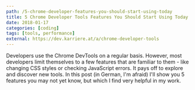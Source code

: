 ```yaml
---
path: /5-chrome-developer-features-you-should-start-using-today
title: 5 Chrome Developer Tools Features You Should Start Using Today
date: 2018-01-17
categories: [coding]
tags: [tools, performance]
external: https://dev.karriere.at/a/chrome-developer-tools
---
```


Developers use the Chrome DevTools on a regular basis. However, most developers limit themselves to a few features that are familiar to them - like changing CSS styles or checking JavaScript errors. It pays off to explore and discover new tools. In this post (in German, I'm afraid) I'll show you 5 features you may not yet know, but which I find very helpful in my work.

<!--

# 5 Features der Chrome Developer Tools, die du unbedingt verwenden solltest!

Die Chrome Developer Tools werden von Entwicklern täglich genutzt. Die meisten Entwickler beschränken sich allerdings auf ein paar Features, die ihnen sehr vertraut sind -- etwa um CSS-Styles zu verändern oder JavaScript-Fehler zu überprüfen. Dabei lohnt sich der Blick über den Tellerrand, um neue hilfreiche Tools zu entdecken. 

In diesem Post möchte ich 5 Features vorstellen, die ihr vielleicht noch nicht kennt, aber ich bei meiner Arbeit sehr praktisch finde:

1. [Browser verlangsamen](#browser-verlangsamen)
1. [Events überprüfen](#events-überprüfen)
1. [Progressive Web Apps überprüfen](#progressive-web-apps-überprüfen)
1. [7 Arten von Breakpoints](#7-arten-von-breakpoints)
1. [Ausführung (Anzahl und Zeit) messen](#ausführung-anzahl-und-zeit-messen)

## Browser verlangsamen

Oft möchte man die Zeit verlangsamen, um genau beobachten zu können, was eigentlich auf der eigenen App oder Seite passiert. Diese Möglichkeit bieten die Chrome Developer Tools in drei verschiedenen Panels: _Animations_, _Network_ und _Performance_.

### Animationen verlangsamen

Das hilfreiche Panel _Animations_ ist leider nicht auf Anhieb sichtbar. Wer mit `Esc` die Konsole öffnet, findet es im Menü mit den drei vertikalen Punkten. Darin werden alle CSS-Animationen inkl. ihrer Graphen aufgeschlüsselt, lassen sich wiederholen und eben auch langsamer abspielen.

<video width="864" height="432" controls>
  <source src="/images/chrome-developer-tools/chrome-developer-tools-animation-panel.mp4" type="video/mp4">
</video>

### Netzwerk drosseln

Im Panel _Network_ lassen sich langsame Verbindungen simulieren, indem man das Dropdown rechts in der Leiste öffnet. Das gleiche Dropdown befindet sich außerdem im Panel _Performance_.

![](/images/chrome-developer-tools/chrome-developer-tools-throttle-network.png)

### CPU drosseln

Ein schwacher Rechner lässt sich ebenfalls simulieren. Das Dropdown im Panel _Performance_ hat aber leider nur zwei Auswahlmöglichkeiten.

![](/images/chrome-developer-tools/chrome-developer-tools-throttle-cpu.png)

## Events überprüfen

Die Chrome Developer Tools bietet mehrere Möglichkeiten die zahlreichen Events auf modernen Seiten zu überprüfen. Besonders bei unbekannten Codestellen möchte man herausfinden, welche Event Listener auf welchen Elementen gesetzt sind.

### Event Listeners auf DOM-Elementen

Das Panel _Elements_ bietet einen Tab _Event Listeners_ in der Sidebar. Wählt man ein DOM-Element aus, werden alle Event Listener aufgelistet. Zu jedem Event Listener wird die Codezeile angegeben. Außerdem besteht die Möglichkeit, Event Listener vorübergehend zu entfernen.

![](/images/chrome-developer-tools/chrome-developer-tools-events-on-dom-elements.png)

### Event Listeners auf Objekten

Will man sich die Event Listener in der Konsole ausgeben lassen gibt es den Befehl `getEventListeners(object)`. So lassen sich über `getEventListeners($('.c-dropdown-button'))` die gleichen Event Listener wie im vorherigen Beispiel anzeigen.

![](/images/chrome-developer-tools/chrome-developer-tools-get-event-listeners.png)

Der Befehl `$(selector)` ist übrigens ein Alias für [document.querySelector](https://developer.mozilla.org/en-US/docs/Web/API/Document/querySelector).

### Events überwachen

Es lassen sich jedoch nicht nur die Event Listener eines Elements anzeigen. `monitorEvents(object[, events])` bietet die Möglichkeit, alle oder bestimmte Events in der Konsole zu protokollieren.

![](/images/chrome-developer-tools/chrome-developer-tools-monitor-events.png)

Außerdem gibt es vordefinierte Gruppen, um mehrere Events gleichzeitig anzugeben: `mouse`, `key`, `touch` und `control`. `monitorEvents($0, 'mouse')` protokolliert z.B. `mousedown`, `mouseup` und dergleichen.
 
Der Befehl `$0` liefert übrigens das zuletzt ausgewählte DOM-Element oder JavaScript-Objekt.

## Progressive Web Apps überprüfen

Google möchte [Progressive Web Apps](https://developers.google.com/web/progressive-web-apps/) vorantreiben, weshalb sie Tools in ihren Browser integriert haben, die dazu Anreize schaffen sollen. 

### Manifest

Das [Web App Manifest](https://developer.mozilla.org/en-US/docs/Web/Manifest) ist ein grundlegender Bestandteil von Progressive Web Apps. Darin lassen sich Einstellungen treffen, die dem System dabei helfen, die eigene Seite wie eine native App wirken zu lassen.

Das Panel _Applications_ beinhaltet einen Tab, der das `manifest.json` validiert und die Einstellungen und Icons übersichtlich anzeigt.

![](/images/chrome-developer-tools/chrome-developer-tools-manifest.png)

### Audits

[Lighthouse](https://developers.google.com/web/tools/lighthouse/) ist ein Tool, um die Qualität von Webseiten zu verbessern. Es liefert eine Wertung zu Accessibility, Best Practices, Performance und Progressive Web Apps -- inklusive Vorschlägen, wie man die Wertung verbessern kann. 

Lighthouse hat als Chrome Extension begonnen und ist jetzt direkt in die Chrome Developer Tools integriert.

![](/images/chrome-developer-tools/chrome-developer-tools-audit.png)

## 7 Arten von Breakpoints

Die Chrome Developer Tools bieten 7 Arten von Breakpoints an, um ausgeführten Code zu pausieren:

* Codezeile
* Codezeile mit Bedingung
* DOM
* XHR/Fetch
* Event Listener
* Exception
* Funktion

In der [offiziellen Dokumentation](https://developers.google.com/web/tools/chrome-devtools/javascript/breakpoints) werden alle Varianten ausführlich beschrieben, hier möchte ich jedoch 3 spezielle Möglichkeiten beleuchten.

### XHR/Fetch-Breakpoints setzen

Im Panel _Sources_, in der rechten Sidebar, befindet sich der Punkt _XHR/fetch Breakpoints._ Darin lassen sich URLs angeben, bei deren Aufruf die Ausführung gestoppt werden soll. So kann bei unbekanntem Code schnell herausgefunden werden, welche Funktion die Anfrage schickt.

![](/images/chrome-developer-tools/chrome-developer-tools-xhr-fetch-breakpoints.png)

### Event-Listener-Breakpoints setzen

Es lassen sich auch Events oder Gruppen an Events auswählen, bei deren Auftreten der Browser die Ausführung stoppt. So kann unter anderem herausgefunden werden, ob und wieviele Listener auf globale Events wie `scroll` und `resize` hören.

![](/images/chrome-developer-tools/chrome-developer-tools-event-listener-breakpoints.png)

### Breakpoints im Code setzen

Breakpoints lassen sich nicht nur in den Chrome Developer Tools selbst setzen, sondern auch im Code. Fügt man den Befehl `debugger` im eigenen Code ein, so stoppt der Browser die Ausführung in dieser Zeile.

Solltest du dich ertappen, `debugger` oft in die erste Zeile einer Funktion zu schreiben, ist `debug(function)` eine gute Alternative. Dem Befehl übergibt man einen Funktionsnamen, bei deren Aufruf der Browser stoppen soll.

## Ausführung (Anzahl und Zeit) messen

Mit den Chrome Developer Tools kann auch gezählt werden, wie oft eine Zeile aufgerufen wird, und messen, wie lange ein Code-Fragment bei der Ausführung braucht.

### Ausführungszeit messen

Um die Ausführungszeit zu messen gibt es die Befehle `console.time([label])` und `console.timeEnd([label])`. Die Befehle können ein optionales Label entgegennehmen, um Messungen zu unterscheiden. Nach Aufruf von `console.timeEnd()` wird die Ausführungszeit in die Konsole geschrieben.

![](/images/chrome-developer-tools/chrome-developer-tools-measuring-executions.png)

### Ausführungsanzahl messen

Mit `console.count([label])` lässt sich zusätzlich die Anzahl der Aufrufe mitprotokollieren. So kann beispielsweise überprüft werden, ob eine Funktion zu oft aufgerufen wird. 

### Punkte in der Timeline markieren

Der Befehl `console.timeStamp([label])` aus dem vorherigen Beispiel setzt eine Markierung in der Timeline im Panel _Performance_. Das hilft bei der Auffindung der betroffenen Stellen.

![](/images/chrome-developer-tools/chrome-developer-tools-performance-timestamp.png)

-->
